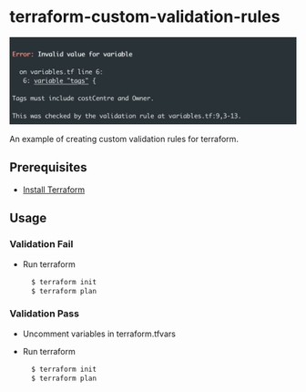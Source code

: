# terraform-custom-validation-rules
<p align="center">
    <img src="https://raw.githubusercontent.com/nialloc9/terraform-custom-validation-rules/master/screenshots/main.png" alt='application running' width="600">
</p>

An example of creating custom validation rules for terraform.

## Prerequisites

* [Install Terraform](https://learn.hashicorp.com/terraform/getting-started/install)

## Usage

### Validation Fail

* Run terraform

        $ terraform init
        $ terraform plan

### Validation Pass

* Uncomment variables in terraform.tfvars

* Run terraform

        $ terraform init
        $ terraform plan
